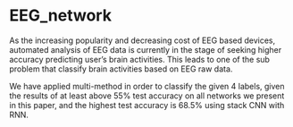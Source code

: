 # EEG_network

As the increasing popularity and decreasing cost of EEG
based devices, automated analysis of EEG data is currently
in the stage of seeking higher accuracy predicting user’s
brain activities. This leads to one of the sub problem that
classify brain activities based on EEG raw data. 

We have applied multi-method in order to classify the
given 4 labels, given the results of at least above 55% test
accuracy on all networks we present in this paper, and the
highest test accuracy is 68.5% using stack CNN with RNN.